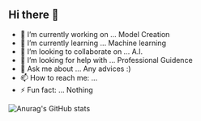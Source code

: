 ## Hi there 👋

- 🔭 I’m currently working on ...  Model Creation
- 🌱 I’m currently learning ... Machine learning
- 👯 I’m looking to collaborate on ... A.I.
- 🤔 I’m looking for help with ... Professional Guidence 
- 💬 Ask me about ... Any advices :) 
- 📫 How to reach me: ... 
- ⚡ Fun fact: ... Nothing

![Anurag's GitHub stats](https://github-readme-stats.vercel.app/api?username=Mrinal12324&show_icons=true&theme=jolly)

